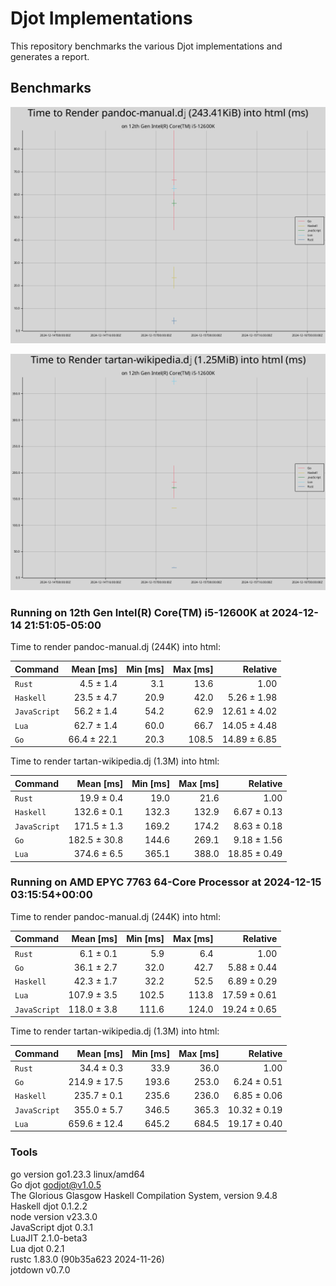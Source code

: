 # Djot Implementations

This repository benchmarks the various Djot implementations and generates a report.

## Benchmarks

![pandoc manual benchmarks](benchmark-files/pandoc-manual-benchmarks.png "Pandoc Manual Benchmarks")

![tartan wikipedia benchmarks](benchmark-files/tartan-wikipedia-benchmarks.png "Tartan Wikipedia Benchmarks")

### Running on 12th Gen Intel(R) Core(TM) i5-12600K at 2024-12-14 21:51:05-05:00

Time to render pandoc-manual.dj (244K) into html:

| Command | Mean [ms] | Min [ms] | Max [ms] | Relative |
|:---|---:|---:|---:|---:|
| `Rust` | 4.5 ± 1.4 | 3.1 | 13.6 | 1.00 |
| `Haskell` | 23.5 ± 4.7 | 20.9 | 42.0 | 5.26 ± 1.98 |
| `JavaScript` | 56.2 ± 1.4 | 54.2 | 62.9 | 12.61 ± 4.02 |
| `Lua` | 62.7 ± 1.4 | 60.0 | 66.7 | 14.05 ± 4.48 |
| `Go` | 66.4 ± 22.1 | 20.3 | 108.5 | 14.89 ± 6.85 |

Time to render tartan-wikipedia.dj (1.3M) into html:

| Command | Mean [ms] | Min [ms] | Max [ms] | Relative |
|:---|---:|---:|---:|---:|
| `Rust` | 19.9 ± 0.4 | 19.0 | 21.6 | 1.00 |
| `Haskell` | 132.6 ± 0.1 | 132.3 | 132.9 | 6.67 ± 0.13 |
| `JavaScript` | 171.5 ± 1.3 | 169.2 | 174.2 | 8.63 ± 0.18 |
| `Go` | 182.5 ± 30.8 | 144.6 | 269.1 | 9.18 ± 1.56 |
| `Lua` | 374.6 ± 6.5 | 365.1 | 388.0 | 18.85 ± 0.49 |

### Running on AMD EPYC 7763 64-Core Processor at 2024-12-15 03:15:54+00:00

Time to render pandoc-manual.dj (244K) into html:

| Command | Mean [ms] | Min [ms] | Max [ms] | Relative |
|:---|---:|---:|---:|---:|
| `Rust` | 6.1 ± 0.1 | 5.9 | 6.4 | 1.00 |
| `Go` | 36.1 ± 2.7 | 32.0 | 42.7 | 5.88 ± 0.44 |
| `Haskell` | 42.3 ± 1.7 | 32.2 | 52.5 | 6.89 ± 0.29 |
| `Lua` | 107.9 ± 3.5 | 102.5 | 113.8 | 17.59 ± 0.61 |
| `JavaScript` | 118.0 ± 3.8 | 111.6 | 124.0 | 19.24 ± 0.65 |

Time to render tartan-wikipedia.dj (1.3M) into html:

| Command | Mean [ms] | Min [ms] | Max [ms] | Relative |
|:---|---:|---:|---:|---:|
| `Rust` | 34.4 ± 0.3 | 33.9 | 36.0 | 1.00 |
| `Go` | 214.9 ± 17.5 | 193.6 | 253.0 | 6.24 ± 0.51 |
| `Haskell` | 235.7 ± 0.1 | 235.6 | 236.0 | 6.85 ± 0.06 |
| `JavaScript` | 355.0 ± 5.7 | 346.5 | 365.3 | 10.32 ± 0.19 |
| `Lua` | 659.6 ± 12.4 | 645.2 | 684.5 | 19.17 ± 0.40 |

### Tools

go version go1.23.3 linux/amd64  
Go djot godjot@v1.0.5  
The Glorious Glasgow Haskell Compilation System, version 9.4.8  
Haskell djot 0.1.2.2  
node version v23.3.0  
JavaScript djot 0.3.1  
LuaJIT 2.1.0-beta3  
Lua djot 0.2.1  
rustc 1.83.0 (90b35a623 2024-11-26)  
jotdown v0.7.0

